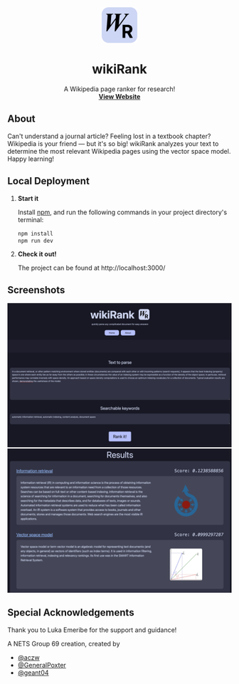 <div align="center">
  <a href="https://github.com/GeneralPoxter/wikiRank">
    <img src="src/public/logo.svg" alt="Logo" width="80" height="80">
  </a>

  <h1 align="center">wikiRank</h1>

  <p align="center">
    A Wikipedia page ranker for research!
    <br />
    <a href="https://wikirank.vercel.app/"><strong>View Website</strong></a>
  </p>
</div>

## About

Can't understand a journal article? Feeling lost in a textbook chapter? Wikipedia is your friend &#8212; but it's so big! wikiRank analyzes your text to determine the most relevant Wikipedia pages using the vector space model. Happy learning!

## Local Deployment

1. **Start it**
    
    Install [npm](https://docs.npmjs.com/downloading-and-installing-node-js-and-npm), and run the following commands in your project directory's terminal:

    ```
    npm install
    npm run dev
    ```

2. **Check it out!**

    The project can be found at http://localhost:3000/

## Screenshots

![yeah](examples/home.png)
![no](examples/result.png)

## Special Acknowledgements

Thank you to Luka Emeribe for the support and guidance! 

A NETS Group 69 creation, created by
* [@aczw](https://github.com/aczw)
* [@GeneralPoxter](https://github.com/GeneralPoxter)
* [@geant04](https://github.com/geant04)
